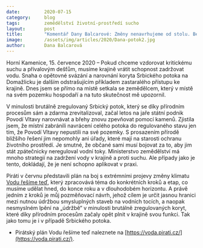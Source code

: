 ```yaml
---
date:         2020-07-15
category:     blog
tags:         zemědělství životní-prostředí sucho
layout:       post
title:        "Komentář Dany Balcarové: Změny nenavrhujeme od stolu. Betonování říčních koryt je příkladem selhání státu při řešení sucha"
image:        /assets/img/articles/2020/Dana-potok2.jpg
author:       Dana Balcarová
---   
```



 

Horní Kamenice, 15. července 2020 – Pokud chceme vzdorovat kritickému suchu a přívalovým dešťům, musíme krajině vrátit schopnost zadržovat vodu. Snaha o opětovné svázání a narovnání koryta Srbického potoka na Domažlicku je dalším odstrašujícím příkladem zastaralého přístupu ke krajině. Dnes jsem se přímo na místě setkala se zemědělcem, který v místě na svém pozemku hospodaří a na tuto skutečnost mě upozornil. 

 

V minulosti brutálně zregulovaný Srbický potok, který se díky přírodním procesům sám a zdarma zrevitalizoval, začal letos na jaře státní podnik Povodí Vltavy narovnávat a břehy znovu zpevňovat pomocí kamenů. Zjistila jsem, že místní zabránili navrácení celého potoka do regulovaného stavu jen tím, že Povodí Vltavy nepustili na své pozemky. S prosazením přírodě bližšího řešení jim nepomohly ani úřady, které mají na starosti ochranu životního prostředí. Je smutné, že občané sami musí bojovat za to, aby jim stát zpátečnicky nereguloval vodní toky. Ministerstvo zemědělství má mnoho strategií na zadržení vody v krajině a proti suchu. Ale případy jako je tento, dokládají, že je není schopno aplikovat v praxi. 

 

Piráti v červnu představili plán na boj s extrémními projevy změny klimatu [Vodu řešíme teď](https://voda.pirati.cz/), který zpracovává téma do konkrétních kroků a etap, co musíme udělat hned, do konce roku a v dlouhodobém horizontu. A právě jedním z kroků je můj pozměňovací návrh, jehož cílem je určit jasnou hranici mezi nutnou údržbou smysluplných staveb na vodních tocích, a naopak nesmyslném lpění na „údržbě“ v minulosti brutálně zregulovaných koryt, které díky přírodním procesům začaly opět plnit v krajině svou funkci. Tak jako tomu je i v případě Srbického potoka.

 

* Pirátský plán Vodu řešíme teď naleznete na [https://voda.pirati.cz/](https://voda.pirati.cz/).
